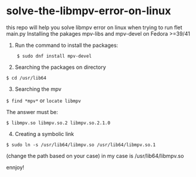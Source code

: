 # solve-the-libmpv-error-on-linux #
this repo will help you solve libmpv error on linux when trying to run flet main.py
Installing the pakages mpv-libs and mpv-devel on Fedora >=39/41 

1. Run the command to install the packages:
 
```$ sudo dnf install mpv-libs
    $ sudo dnf install mpv-devel

```



2. Searching the packages on directory

```$ cd /usr/lib64```


3. Searching the mpv

```$ find *mpv*``` or ```locate libmpv```


The answer must be:

```$ libmpv.so libmpv.so.2 libmpv.so.2.1.0```


4. Creating a symbolic link

```$ sudo ln -s /usr/lib64/libmpv.so /usr/lib64/libmpv.so.1``` 

(change the path based on your case) in my case is /usr/lib64/libmpv.so

ennjoy!
